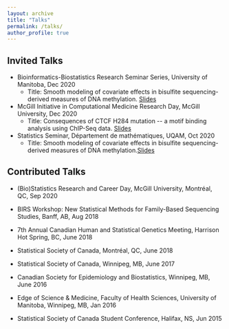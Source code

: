 ```yaml
---
layout: archive
title: "Talks"
permalink: /talks/ 
author_profile: true
---
```


## Invited Talks

* Bioinformatics-Biostatistics Research Seminar Series, University of Manitoba, Dec 2020
  * Title: Smooth modeling of covariate effects in bisulfite sequencing-derived measures of DNA methylation. [Slides](/files/Slides/JC_UM_Dec16_2020.pdf)
* McGill Initiative in Computational Medicine Research Day, McGill University, Dec 2020
  * Title: Consequences of CTCF H284 mutation -- a motif binding analysis using ChIP-Seq data. [Slides](/files/Slides/Zhao_Kaiqiong_MICM.pdf)
* Statistics Seminar, Département de mathématiques, UQAM, Oct 2020
  * Title: Smooth modeling of covariate effects in bisulfite sequencing-derived measures of DNA methylation.[Slides](/files/Slides/Seminar_uqam_Oct8_2020.pdf)

## Contributed Talks

* (Bio)Statistics Research and Career Day, McGill University, Montréal, QC, Sep 2020

* BIRS Workshop: New Statistical Methods for Family-Based Sequencing Studies, Banff, AB, Aug 2018 

* 7th Annual Canadian Human and Statistical Genetics Meeting, Harrison Hot Spring, BC, June 2018

* Statistical Society of Canada, Montréal, QC, June 2018

* Statistical Society of Canada, Winnipeg, MB, June 2017

* Canadian Society for Epidemiology and Biostatistics, Winnipeg, MB, June 2016 

* Edge of Science & Medicine, Faculty of Health Sciences, University of Manitoba, Winnipeg, MB, Jan 2016 

* Statistical Society of Canada Student Conference, Halifax, NS, Jun 2015

